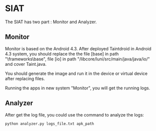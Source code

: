 # SIAT
The SIAT has two part : Monitor and Analyzer. 

## Monitor

Monitor is based on the Android 4.3. After deployed Taintdroid in Android 4.3 system, you should replace the the file [base] in path "\frameworks\base\", file [io] in path  "/libcore/luni/src/main/java/java/io/" and cover Taint.java.

You should generate the image and run it in the device or virtual device after replacing files.

Running the apps in new system "Monitor", you will get the running logs. 

## Analyzer
After get the log file, you could use the command to analyze the logs:
```
python analyzer.py logs_file.txt apk_path
```

